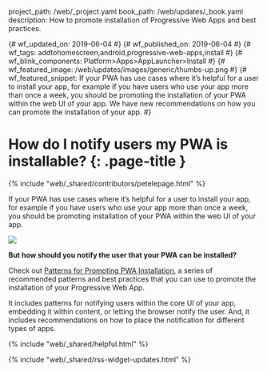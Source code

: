 project_path: /web/_project.yaml
book_path: /web/updates/_book.yaml
description: How to promote installation of Progressive Web Apps and best practices.

{# wf_updated_on: 2019-06-04 #}
{# wf_published_on: 2019-06-04 #}
{# wf_tags: addtohomescreen,android,progressive-web-apps,install #}
{# wf_blink_components: Platform>Apps>AppLauncher>Install #}
{# wf_featured_image: /web/updates/images/generic/thumbs-up.png #}
{# wf_featured_snippet: If your PWA has use cases where it’s helpful for a user to install your app, for example if you have users who use your app more than once a week, you should be promoting the installation of your PWA within the web UI of your app. We have new recommendations on how you can promote the installation of your app. #}

# How do I notify users my PWA is installable? {: .page-title }

{% include "web/_shared/contributors/petelepage.html" %}

<div class="clearfix"></div>

If your PWA has use cases where it’s helpful for a user to install your app,
for example if you have users who use your app more than once a week, you
should be promoting installation of your PWA within the web UI of your app.

<img class="attempt-right"
     src="/web/fundamentals/app-install-banners/images/install-promo/in-feed.png">

**But how should you notify the user that your PWA can be installed?**

Check out [Patterns for Promoting PWA Installation][patterns-mobile], a series
of recommended patterns and best practices that you can use to promote the
installation of your Progressive Web App.

It includes patterns for notifying users within the core UI of your app,
embedding it within content, or letting the browser notify the user. And,
it includes recommendations on how to place the notification for different
types of apps.

[patterns-mobile]: /web/fundamentals/app-install-banners/promoting-install-mobile

<div class="clearfix"></div>

{% include "web/_shared/helpful.html" %}

{% include "web/_shared/rss-widget-updates.html" %}
